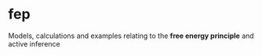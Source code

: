 # fep
Models, calculations and examples relating to the **free energy principle** and active inference
